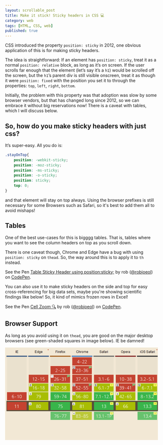 ```yaml
---
layout: scrollable_post
title: Make it stick! Sticky headers in CSS 💻
category: web
tags: [HTML, CSS, web]
published: true
---
```

CSS introduced the property `position: sticky` in 2012, one obvious application of this is for making sticky headers. 

The idea is straightforward: If an element has `position: sticky`, treat it as a normal `position: relative` block, as long as it’s on screen. If the user scrolls far enough that the element (let’s say it’s a `h1`) would be scrolled off the screen, but the `h1`’s parent div is still visible onscreen, treat it as though it were `position: fixed` with the position you set it to through the properties: `top`, `left`, `right`, `bottom`.

Initially, the problem with this property was that adoption was slow by some browser vendors, but that has changed long since 2012, so we can embrace it without big reservations now! There is a caveat with tables, which I will discuss below.

## So, how do you make sticky headers with just css?

It’s super-easy. All you do is:

```css
.stayOnTop{
    position: -webkit-sticky;
    position: -moz-sticky;
    position: -ms-sticky;
    position: -o-sticky;
    position: sticky;
    top: 0;
}
```
and that element will stay on top always. Using the browser prefixes is still necessary for some Browsers such as Safari, so it's best to add them all to avoid mishaps!

## Tables

One of the best use-cases for this is bigggg tables. That is, tables where you want to see the column headers on top as you scroll down.

There is one caveat though, Chrome and Edge have a bug with using `position: sticky` on `thead`. So, the way around this is to apply it to `th` instead.

<p data-height="500" data-theme-id="0" data-slug-hash="MBvLLZ" data-default-tab="result" data-user="robjoeol" data-pen-title="Table Sticky Header using position:sticky;" class="codepen">See the Pen <a href="https://codepen.io/robjoeol/pen/MBvLLZ/">Table Sticky Header using position:sticky;</a> by rob (<a href="https://codepen.io/robjoeol">@robjoeol</a>) on <a href="https://codepen.io">CodePen</a>.</p>
<script async src="https://static.codepen.io/assets/embed/ei.js"></script>

You can also use it to make sticky headers on the side and top for easy cross-referencing for big data sets, maybe you're showing scientific findings like below! So, it kind of mimics frozen rows in Excel!

<p data-height="417" data-theme-id="0" data-slug-hash="KBQbNG" data-default-tab="result" data-user="robjoeol" data-pen-title="Cell Zoom 🔍" class="codepen">See the Pen <a href="https://codepen.io/robjoeol/pen/KBQbNG/">Cell Zoom 🔍</a> by rob (<a href="https://codepen.io/robjoeol">@robjoeol</a>) on <a href="https://codepen.io">CodePen</a>.</p>
<script async src="https://static.codepen.io/assets/embed/ei.js"></script>

## Browser Support

As long as you avoid using it on `thead`, you are good on the major desktop browsers (see green-shaded squares in image below). IE be damned! 

<a href="https://caniuse.com/#feat=css-sticky"><img src="/assets/img/blog/2018-07-31-sticky-headers/caniuse.png" alt="browser support for position sticky"/></a>
